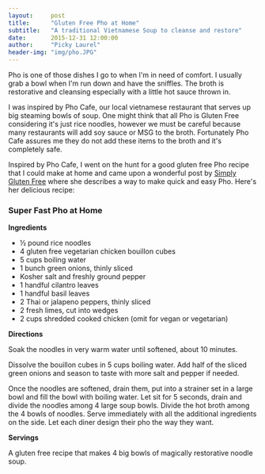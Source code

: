 ```yaml
---
layout:     post
title:      "Gluten Free Pho at Home"
subtitle:   "A traditional Vietnamese Soup to cleanse and restore"
date:       2015-12-31 12:00:00
author:     "Picky Laurel"
header-img: "img/pho.JPG"
---
```


Pho is one of those dishes I go to when I'm in need of comfort. I usually grab a bowl when I'm run down and have the sniffles. The broth is restorative and cleansing especially with a little hot sauce thrown in.

I was inspired by Pho Cafe, our local vietnamese restaurant that serves up big steaming bowls of soup. One might think that all Pho is Gluten Free considering it's just rice noodles, however we must be careful because many restaurants will add soy sauce or MSG to the broth. Fortunately Pho Cafe assures me they do not add these items to the broth and it's completely safe.

Inspired by Pho Cafe, I went on the hunt for a good gluten free Pho recipe that I could make at home and came upon a wonderful post by  [Simply Gluten Free](https://simplygluten-free.com/blog/2011/12/gluten-free-fast-pho-recipe.html) where she describes a way to make quick and easy Pho. Here's her delicious recipe:


### Super Fast Pho at Home

**Ingredients**

- ½ pound rice noodles
- 4 gluten free vegetarian chicken bouillon cubes
- 5 cups boiling water
- 1 bunch green onions, thinly sliced
- Kosher salt and freshly ground pepper
- 1 handful cilantro leaves
- 1 handful basil leaves
- 2 Thai or jalapeno peppers, thinly sliced
- 2 fresh limes, cut into wedges
- 2 cups shredded cooked chicken (omit for vegan or vegetarian)


**Directions**

Soak the noodles in very warm water until softened, about 10 minutes.

Dissolve the bouillon cubes in 5 cups boiling water. Add half of the sliced green onions and season to taste with more salt and pepper if needed.

Once the noodles are softened, drain them, put into a strainer set in a large bowl and fill the bowl with boiling water. Let sit for 5 seconds, drain and divide the noodles among 4 large soup bowls. Divide the hot broth among the 4 bowls of noodles. Serve immediately with all the additional ingredients on the side. Let each diner design their pho the way they want.

**Servings**

A gluten free recipe that makes 4 big bowls of magically restorative noodle soup.
